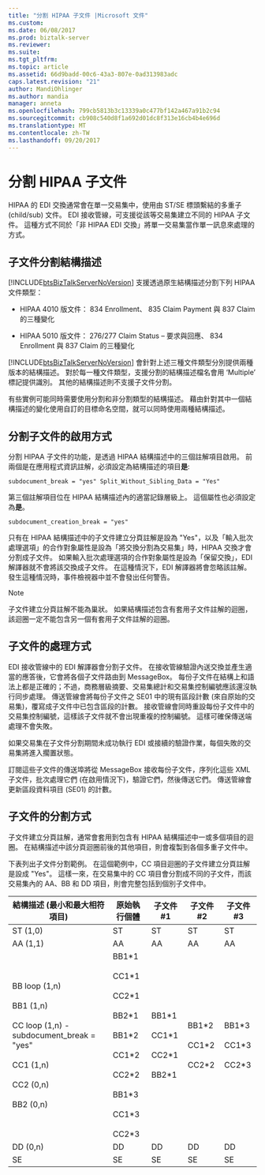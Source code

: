 ```yaml
---
title: "分割 HIPAA 子文件 |Microsoft 文件"
ms.custom: 
ms.date: 06/08/2017
ms.prod: biztalk-server
ms.reviewer: 
ms.suite: 
ms.tgt_pltfrm: 
ms.topic: article
ms.assetid: 66d9badd-00c6-43a3-807e-0ad313983adc
caps.latest.revision: "21"
author: MandiOhlinger
ms.author: mandia
manager: anneta
ms.openlocfilehash: 799cb5813b3c13339a0c477bf142a467a91b2c94
ms.sourcegitcommit: cb908c540d8f1a692d01dc8f313e16cb4b4e696d
ms.translationtype: MT
ms.contentlocale: zh-TW
ms.lasthandoff: 09/20/2017
---
```

# <a name="splitting-hipaa-subdocuments"></a>分割 HIPAA 子文件
HIPAA 的 EDI 交換通常會在單一交易集中，使用由 ST/SE 標頭繫結的多重子 (child/sub) 文件。 EDI 接收管線，可支援從該等交易集建立不同的 HIPAA 子文件。 這種方式不同於「非 HIPAA EDI 交換」將單一交易集當作單一訊息來處理的方式。  
  
## <a name="subdocument-splitting-schemas"></a>子文件分割結構描述  
 [!INCLUDE[btsBizTalkServerNoVersion](../includes/btsbiztalkservernoversion-md.md)] 支援透過原生結構描述分割下列 HIPAA 文件類型：  
  
-   HIPAA 4010 版文件： 834 Enrollment、 835 Claim Payment 與 837 Claim 的三種變化  
  
-   HIPAA 5010 版文件： 276/277 Claim Status – 要求與回應、 834 Enrollment 與 837 Claim 的三種變化  
  
 [!INCLUDE[btsBizTalkServerNoVersion](../includes/btsbiztalkservernoversion-md.md)] 會針對上述三種文件類型分別提供兩種版本的結構描述。 對於每一種文件類型，支援分割的結構描述檔名會用 ‘Multiple’ 標記提供識別。 其他的結構描述則不支援子文件分割。  
  
 有些實例可能同時需要使用分割和非分割類型的結構描述。 藉由針對其中一個結構描述的變化使用自訂的目標命名空間，就可以同時使用兩種結構描述。  
  
## <a name="how-subdocument-splitting-is-enabled"></a>分割子文件的啟用方式  
 分割 HIPAA 子文件的功能，是透過 HIPAA 結構描述中的三個註解項目啟用。 前兩個是在應用程式資訊註解，必須設定為結構描述的項目**是**:  
  
```  
subdocument_break = "yes" Split_Without_Sibling_Data = "Yes"  
```  
  
 第三個註解項目位在 HIPAA 結構描述內的適當記錄層級上。 這個屬性也必須設定為**是**。  
  
```  
subdocument_creation_break = "yes"  
```  
  
 只有在 HIPAA 結構描述中的子文件建立分頁註解是設為 "Yes"，以及「輸入批次處理選項」的合作對象屬性是設為「將交換分割為交易集」時，HIPAA 交換才會分割成子文件。 如果輸入批次處理選項的合作對象屬性是設為「保留交換」，EDI 解譯器就不會將該交換成子文件。 在這種情況下，EDI 解譯器將會忽略該註解。 發生這種情況時，事件檢視器中並不會發出任何警告。  
  
> [!NOTE]
>  子文件建立分頁註解不能為巢狀。 如果結構描述包含有套用子文件註解的迴圈，該迴圈一定不能包含另一個有套用子文件註解的迴圈。  
  
## <a name="how-subdocuments-are-processed"></a>子文件的處理方式  
 EDI 接收管線中的 EDI 解譯器會分割子文件。 在接收管線驗證內送交換並產生適當的應答後，它會將各個子文件路由到 MessageBox。 每份子文件在結構上和語法上都是正確的；不過，商務層級摘要、交易集總計和交易集控制編號應該還沒執行同步處理。 傳送管線會將每份子文件之 SE01 中的現有區段計數 (來自原始的交易集)，覆寫成子文件中已包含區段的計數。 接收管線會同時重設每份子文件中的交易集控制編號，這樣該子文件就不會出現重複的控制編號。 這樣可確保傳送端處理不會失敗。  
  
 如果交易集在子文件分割期間未成功執行 EDI 或接續的驗證作業，每個失敗的交易集將進入擱置狀態。  
  
 訂閱這些子文件的傳送埠將從 MessageBox 接收每份子文件，序列化這些 XML 子文件，批次處理它們 (在啟用情況下)，驗證它們，然後傳送它們。 傳送管線會更新區段資料項目 (SE01) 的計數。  
  
## <a name="how-subdocuments-are-split"></a>子文件的分割方式  
 子文件建立分頁註解，通常會套用到包含有 HIPAA 結構描述中一或多個項目的迴圈。 在結構描述中該分頁迴圈前後的其他項目，則會複製到各個多重子文件中。  
  
 下表列出子文件分割範例。 在這個範例中，CC 項目迴圈的子文件建立分頁註解是設成 "Yes"。 這樣一來，在交易集中的 CC 項目會分割成不同的子文件，而該交易集內的 AA、BB 和 DD 項目，則會完整包括到個別子文件中。  
  
|結構描述 (最小和最大相符項目)|原始執行個體|子文件 #1|子文件 #2|子文件 #3|  
|---------------------------------------|-----------------------|---------------------|---------------------|---------------------|  
|ST (1,0)|ST|ST|ST|ST|  
|AA (1,1)|AA|AA|AA|AA|  
|BB loop (1,n)<br /><br /> BB1 (1,n)<br /><br /> CC loop (1,n) - subdocument_break = "yes"<br /><br /> CC1 (1,n)<br /><br /> CC2 (0,n)<br /><br /> BB2 (0,n)|BB1*1<br /><br /> CC1\*1<br /><br /> CC2\*1<br /><br /> BB2\*1<br /><br /> BB1\*2<br /><br /> CC1\*2<br /><br /> CC2\*2<br /><br /> BB1\*3<br /><br /> CC1\*3<br /><br /> CC2\*3|BB1*1<br /><br /> CC1\*1<br /><br /> CC2\*1<br /><br /> BB2\*1|BB1*2<br /><br /> CC1\*2<br /><br /> CC2\*2|BB1*3<br /><br /> CC1\*3<br /><br /> CC2\*3|  
|DD (0,n)|DD|DD|DD|DD|  
|SE|SE|SE|SE|SE|